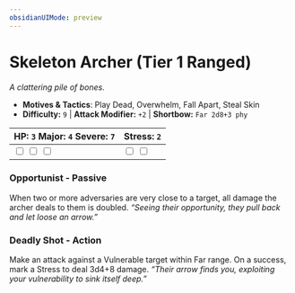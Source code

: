 ```yaml
---
obsidianUIMode: preview
---
```

# Skeleton Archer (Tier 1 Ranged)

*A clattering pile of bones.*

- **Motives & Tactics**: Play Dead, Overwhelm, Fall Apart, Steal Skin
- **Difficulty:** `9` | **Attack Modifier:** `+2` | **Shortbow:** `Far 2d8+3 phy`

| HP: `3` Major: `4` Severe: `7` | Stress: `2` |
|--|--|
|  <input type="checkbox" unchecked id="ebd9d16a"> <input type="checkbox" unchecked id="75883944"> <input type="checkbox" unchecked id="e31a5222"> |  <input type="checkbox" unchecked id="2418b792"> <input type="checkbox" unchecked id="71df73a9"> |

### Opportunist - Passive

When two or more adversaries are very close to a target, all damage the archer deals to them is doubled. *“Seeing their opportunity, they pull back and let loose an arrow.”*

### Deadly Shot - Action

Make an attack against a Vulnerable target within Far range. On a success, mark a Stress to deal 3d4+8 damage. *“Their arrow finds you, exploiting your vulnerability to sink itself deep.”*



